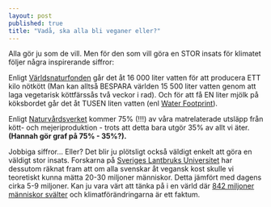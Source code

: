 ```yaml
---
layout: post
published: true
title: "Vadå, ska alla bli veganer eller?"
---
```



Alla gör ju som de vill. Men för den som vill göra en STOR insats för klimatet följer några inspirerande siffror: 

Enligt [Världsnaturfonden](http://www.wwf.se/vrt-arbete/klimat/min-vardag/artikelarkiv/1517751-min-vardag-glm-snabba-duschar-spara-vatten-p-riktigt) går det åt 16 000 liter vatten för att producera ETT kilo nötkött (Man kan alltså BESPARA världen 15 500 liter vatten genom att laga vegetarisk köttfärssås två veckor i rad). Och för att få EN liter mjölk på köksbordet går det åt TUSEN liten vatten (enl [Water Footprint](http://waterfootprint.org/media/downloads/Hoekstra-2008-WaterfootprintFood.pdf)).

Enligt [Naturvårdsverket](https://www.naturvardsverket.se/Documents/publikationer6400/978-91-620-6653-6.pdf?pid=14404) kommer 75% (!!!) av våra matrelaterade utsläpp från kött- och mejeriproduktion - trots att detta bara utgör 35% av allt vi äter. **(Hannah gör graf på 75% - 35%?).**

Jobbiga siffror... Eller? Det blir ju plötsligt också väldigt enkelt att göra en väldigt stor insats. Forskarna på [Sveriges Lantbruks Universitet](http://www.slu.se/Global/externwebben/nl-fak/vaxtproduktionsekologi/Ekhaga%20Dok/Poster_5_Din_matyta.pdf) har dessutom räknat fram att om alla svenskar åt vegansk kost skulle vi teoretiskt kunna mätta 20-30 miljoner människor. Detta jämfört med dagens cirka 5-9 miljoner. Kan ju vara värt att tänka på i en värld där [842 miljoner människor svälter](http://sv.wfp.org/hunger/frågor-om-hunger) och klimatförändringarna är ett faktum.
